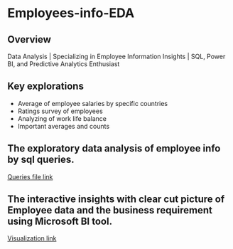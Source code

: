 # Employees-info-EDA

## Overview
Data Analysis | Specializing in Employee Information Insights | SQL, Power BI, and Predictive Analytics Enthusiast

## Key explorations

- Average of employee salaries by specific countries
- Ratings survey of employees
- Analyzing of work life balance
- Important averages and counts
  
## The exploratory data analysis of employee info by sql queries.
[Queries file link](https://github.com/priyadharshan344/Employees-info-EDA/blob/main/Fired%20queries_Emplyee%20EDA.sql)

## The interactive insights with clear cut picture of Employee data and the business requirement using Microsoft BI tool.
[Visualization link](https://github.com/priyadharshan344/Employees-info-EDA/blob/main/Final%20Dash.pbix)

